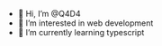 - 👋 Hi, I’m @Q4D4
- 👀 I’m interested in web development
- 🌱 I’m currently learning typescript

<!---
Q4D4/Q4D4 is a ✨ special ✨ repository because its `README.md` (this file) appears on your GitHub profile.
You can click the Preview link to take a look at your changes.
--->
